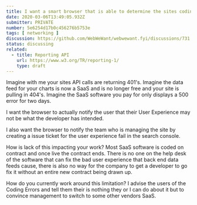 ```yaml
---
title: I want a smart browser that is able to determine the sites coding errors are producing a failed end user experience
date: 2020-03-06T13:49:05.932Z
submitter: PRIVATE
number: 5e6254d17b0c456276b5753e
tags: [ networking ]
discussion: https://github.com/WebWeWant/webwewant.fyi/discussions/731
status: discussing
related:
  - title: Reporting API
    url: https://www.w3.org/TR/reporting-1/
    type: draft
---
```


Imagine with me your sites API calls are returning 401's. Imagine the data feed for your charts is now a SaaS and is no longer free and your site is pulling in 404's. Imagine the SaaS software you pay for only displays a 500 error for two days.

I want the browser to actually notify the user that their User Experience may not be what the developer has intended.

I also want the browser to notify the team who is managing the site by creating a issue ticket for the user experience fail in the search console.

How is lack of this impacting your work? Most SaaS software is coded on contract and once live the contract ends. There is no one on the help desk of the software that can fix the bad user experience that back end data feeds cause, there is also no way for the company to get a developer to go fix it without an entire new contract being drawn up.

How do you currently work around this limitation? I advise the users of the Coding Errors and tell them their is nothing they or I can do about it but to convince management to switch to some other vendors SaaS.
